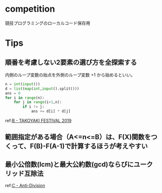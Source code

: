 # competition
競技プログラミングのローカルコード保存用

# Tips
## 順番を考慮しない2要素の選び方を全探索する
内側のループ変数の始点を外側のループ変数 +1 から始めるといい。
```python
n = int(input())
d = list(map(int,input().split()))
ans = 0
for i in range(n):
    for j in range(i+1,n):
        if i != j:
            ans += d[i] * d[j]
```
ref:[B - TAKOYAKI FESTIVAL 2019](https://atcoder.jp/contests/abc143/tasks/abc143_b)

## 範囲指定がある場合（A<=n<=B）は、F(X)関数をつくって、F(B)-F(A-1)で計算するほうが考えやすい

## 最小公倍数(lcm)と最大公約数(gcd)ならびにユークリッド互除法
ref:[C - Anti-Division](https://atcoder.jp/contests/abc131/tasks/abc131_c)
